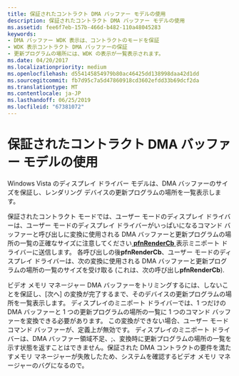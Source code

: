 ```yaml
---
title: 保証されたコントラクト DMA バッファー モデルの使用
description: 保証されたコントラクト DMA バッファー モデルの使用
ms.assetid: fee6f7eb-157b-466d-b482-110a48045283
keywords:
- DMA バッファー WDK 表示は、コントラクトのモードを保証
- WDK 表示コントラクト DMA バッファーの保証
- 更新プログラムの場所には、WDK の表示が一覧表示されます。
ms.date: 04/20/2017
ms.localizationpriority: medium
ms.openlocfilehash: d554145854979b80ac46425dd138998daa42d1dd
ms.sourcegitcommit: fb7d95c7a5d47860918cd3602efdd33b69dcf2da
ms.translationtype: MT
ms.contentlocale: ja-JP
ms.lasthandoff: 06/25/2019
ms.locfileid: "67381072"
---
```

# <a name="using-the-guaranteed-contract-dma-buffer-model"></a>保証されたコントラクト DMA バッファー モデルの使用


Windows Vista のディスプレイ ドライバー モデルは、DMA バッファーのサイズを保証し、レンダリング デバイスの更新プログラムの場所を一覧表示します。

保証されたコントラクト モードでは、ユーザー モードのディスプレイ ドライバーは、ユーザー モードのディスプレイ ドライバーがいっぱいになるコマンド バッファーと呼び出しに変換に使用される DMA バッファーと更新プログラムの場所の一覧の正確なサイズに注意してください[ **pfnRenderCb** ](https://docs.microsoft.com/windows-hardware/drivers/ddi/content/d3dumddi/nc-d3dumddi-pfnd3dddi_rendercb)表示ミニポート ドライバーに送信します。 各呼び出しの後**pfnRenderCb**、ユーザー モードのディスプレイ ドライバーは、次の変換に使用される DMA バッファーと更新プログラムの場所の一覧のサイズを受け取る (これは、次の呼び出し**pfnRenderCb**).

ビデオ メモリ マネージャー DMA バッファーをトリミングするには、しないことを保証し、[次へ] の変換が完了するまで、そのデバイスの更新プログラムの場所を一覧表示します。 ディスプレイのミニポート ドライバーでは、1 つだけの DMA バッファーと 1 つの更新プログラムの場所の一覧に 1 つのコマンド バッファーを変換できる必要があります。 この変換ができない場合、ユーザー モード コマンド バッファーが、定義上が無効です。 ディスプレイのミニポート ドライバーは、DMA バッファー領域不足、;、変換時に更新プログラムの場所の一覧を示す状態を返すことはできません。保証された DMA コントラクトの要件を満たすメモリ マネージャーが失敗したため、システムを確認するビデオ メモリ マネージャーのバグになるので。

 

 





